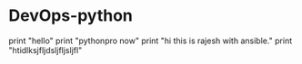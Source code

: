 # DevOps-python
print "hello"
print "pythonpro now"
print "hi this is rajesh with ansible."
print "htidlksjfljdsljfljsljfl"
